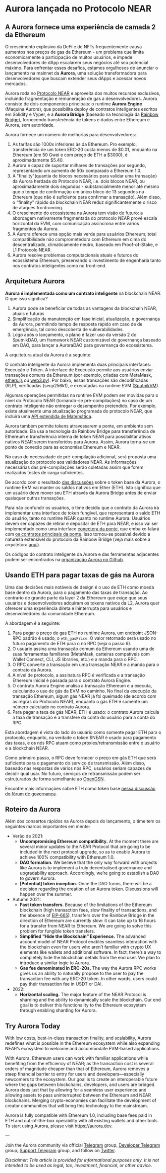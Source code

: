 # Aurora lançada no Protocolo NEAR

## A Aurora fornece uma experiência de camada 2 da Ethereum

O crescimento explosivo da DeFi e de NFTs frequentemente causa aumentos nos preços de gas da Ethereum - um problema que limita economicamente a participação de muitos usuários, e impede desenvolvedores de dApp escalarem seus negócios até seu potencial máximo. Para enfrentar esses desafios, estamos orgulhosos de anunciar o lançamento na mainnet da **Aurora**, uma solução transformadora para desenvolvedores que buscam extender seus dApps e acessar novos mercados.

Aurora roda no [Protocolo NEAR](https://near.org/) e aproveita dos muitos recursos exclusivos, incluindo fragmentação e remuneração de gas a desenvolvedores. Aurora consiste de dois componentes principais: o runtime **Aurora Engine** (Maquina Aurora), que possibilita deploy de contratos inteligentes escritos em Solidity e Vyper, e a **Aurora Bridge** (baseado na tecnologia da [Rainbow Bridge](https://near.org/bridge)), fornecendo transferência de tokens e dados entre Ethereum e Aurora, sem autoridade.

Aurora fornece um número de melhorias para desenvolvedores:

1. As tarifas são 1000x inferiores às da Ethereum. Pro exemplo, transferência de um token ERC-20 custa menos de $0.01, enquanto na Ethereum (em 50 Gwei e com preço de ETH a $3000), é aproximadamente $5.40.
2. Aurora é capaz de suportar milhares de transações por segundo, representando um aumento de 50x comparado a Ethereum 1.0.
3. A "finality"(quantia de blocos necessários para validar uma transação) da Aurora herdada do Protocolo NEAR, i.e. dois blocos NEAR, ou aproximadamente dois segundos - substancialmente menor até mesmo que o tempo de confirmação um único bloco de 13 segundos na Ethereum (que não é suficiente para confirmar a transação). Além disso, o "finality" rápido da blockchain NEAR reduz significantemente o risco de ataques frontrunning.
4. O crescimento do ecossistema na Aurora tem visão de futuro: a abordagem nativamente fragmentada do protocolo NEAR provê escala horizontal da EVM, com comunicação assíncrona entre vários fragmentos da Aurora.
5. A Aurora oferece uma opção mais verde para usuários Ethereum; total compatibilidade não comprometedora com Ethereum em cima do descentralizado, climaticamente neutro, baseado em Proof-of-Stake, e L1 Protocolo NEAR.
6. Aurora resolve problemas computacionais atuais e futuros do ecossistema Ethereum, preservando o investimento de engenharia tanto nos contratos inteligentes como no front-end.

## Arquitetura Aurora

**Aurora é implementada como um contrato inteligente** na blockchain NEAR. O que isso significa?

1. Aurora pode se beneficiar de todas as vantagens da blockchain NEAR, atuais e futuras
2. Simplificação da manutenção em fase inicial, atualização, e governança da Aurora, permitindo tempo de resposta rápido em caso de de emergência, tal como descoberta de vulnerabilidades.
3. Logo após o lançamento, o plano é fazer uso da versão 2 do SputnikDAO, um framework NEAR customizável de governança baseado em DAO, para lançar a AuroraDAO para governança do ecossistema.

A arquitetura atual da Aurora é a seguinte:

O contrato inteligente da Aurora implementa duas principais interfaces: Execução e Token. A interface de Execução permite aos usuários enviar transações comuns da Ethereum (por exemplo, criadas com MetaMask, [ethers.js](https://docs.ethers.io/v5/) ou [web3.py](https://web3py.readthedocs.io/en/stable/)). Por baixo, essas transações são decodificadas (RLP), verificadas (secp256k1), e executadas na runtime EVM ([SputnikVM](https://github.com/rust-blockchain/evm)).

Algumas operações permitidas na runtime EVM podem ser movidas para o nível do Protocolo NEAR (tornando-se pré-compilações) no caso de um contrato inteligente não entregar o desempenho pretendido. Por exemplo, existe atualmente uma atualização programada do protocolo NEAR, que incluirá uma [API estendida de Matemática](https://github.com/near/nearcore/pull/3954).

Aurora também permite tokens atravessarem a ponte, em ambiente sem autoridade. Ela usa a tecnologia da Rainbow Bridge para transferência de Ethereum e transferência interna de token NEAR para possibilitar ativos nativos NEAR serem transferidos para Aurora. Assim, Aurora torna-se um ponto de conexão para as economias Ethereum e NEAR.

No caso de necessidade de pré-compilação adicional, será proposta uma atualização do protocolo aos validadores NEAR. As informações necessárias das pré-compilações serão coletadas assim que forem realizados testes de carga suficientes.

De acordo com o resultado [das discussões](https://gov.near.org/t/evm-runtime-base-token/340/38) sobre o token base da Aurora, o runtime EVM vai manter os saldos nativos em Ether (ETH). Isto significa que um usuário deve mover seu ETH através da Aurora Bridge antes de enviar quaisquer outras transações.

Para não confundir os usuários, o time decidiu que o contrato da Aurora irá implementar uma interface de token fungível, que representará o saldo ETH do usuário, tanto no runtime NEAR quanto no runtime Aurora. Usuários devem ser capazes de retirar e depositar de ETH para NEAR, e isso vai ser implementado como uma interface [conectora da ponte](https://github.com/aurora-is-near/eth-connector), que embaixo falará com [os contratos principais da ponte](https://github.com/aurora-is-near/rainbow-bridge). Isso tornou-se possível devido a natureza extensível do protocolo da Rainbow Bridge (veja mais sobre a arquitetura [aqui](https://near.org/blog/eth-near-rainbow-bridge/)).

Os códigos do contrato inteligente da Aurora e das ferramentas adjacentes podem ser encontrados na [organização Aurora no Github](https://github.com/aurora-is-near).

## Usando ETH para pagar taxas de gás na Aurora

Uma das decisões mais notáveis de design é o uso de ETH como moeda base dentro da Aurora, para o pagamento das taxas de transação. Ao contrario de grande parte da layer 2 da Ethereum que exige que seus usuários e desenvolvedores adquiram os tokens nativos da L2, Aurora quer oferecer uma experiência direta e ininterrupta para usuários e desenvolvedores da comunidade Ethereum.

A abordagem é a seguinte:

1. Para pegar o preço de gas ETH no runtime Aurora, um endpoint JSON-RPC padrão é usado, o `eth_gasPrice`. O valor retornado será usado no futuro pagamento de ETH para o nó RPC (veja o passo 6).
2. O usuário assina uma transação comum da Ethereum usando uma de suas ferramentas familiares (MetaMask, carteiras compatíveis com Wallet Connect, CLI, JS libraries, etc.) e a manda para o RPC.
3. O RPC converte a transação em uma transação NEAR e a manda para o contrato da Aurora.
4. A nível de protocolo, a assinatura RPC é verificada e a transação Ethereum inicial é passada para o contrato Aurora Engine.
5. O contrato Aurora Engine analisa a transação Ethereum e a executa, calculando o uso de gás da EVM no caminho. No final da execução da transação Ethereum, algum gás NEAR já foi queimado (de acordo com as regras do Protocolo NEAR), enquanto o gás ETH é somente um número calculado no contrato Aurora.
6. Para pagar a taxa de gás NEAR, ETH é usado: o contrato Aurora calcula a taxa de transação e a transfere da conta do usuário para a conta do RPC.

Esta abordagem é vista do lado do usuário como somente pagar ETH para o protocolo, enquanto, na verdade o token $NEAR é usado para pagamento das taxas, e os nós RPC atuam como proxies/retransmissão entre o usuário e a blockchain NEAR.

Como primeiro passo, o RPC deve fornecer o preço em gás ETH que será suficiente para o pagamento do serviço de transmissão. Além disso, baseado nas respostas de vários nós RPC, usuários seriam capazes de decidir qual usar. No futuro, serviços de retransmissão podem ser estruturados de forma semelhante ao [OpenGSN](https://opengsn.org/).

Encontre mais informações sobre ETH como token base [nessa discussão do fórum de governança](https://gov.near.org/t/evm-runtime-base-token/340/38).

## Roteiro da Aurora

Além dos consertos rápidos na Aurora depois do lançamento, o time tem os seguintes marcos importantes em mente:

* Verão de 2021:
  * **Uncompromising Ethereum compatibility.** At the moment there are several minor updates to the NEAR Protocol that are going to be included in the next protocol upgrade, so as to enable Aurora to achieve 100% compatibility with Ethereum 1.0.
  * **DAO formation.** We believe that the only way forward with projects like Aurora is to implement a truly decentralised governance and upgradability approach. Accordingly, we’re going to establish a DAO to govern Aurora.
  * **[Potential] token inception.** Once the DAO forms, there will be a decision regarding the creation of an Aurora token. Discussions will happen over the summer.
* Autumn 2021:
  * **Fast token transfers.** Because of the limitations of the Ethereum blockchain (high transaction fees, slow finality of transactions, and the absence of [EIP-665](https://eips.ethereum.org/EIPS/eip-665)), transfers over the Rainbow Bridge in the direction of Ethereum are currently slow: it can take up to 16 hours for a transfer from NEAR to Ethereum. We are going to solve this problem for fungible token transfers.
  * **Simplified “Hide the Blockchain” Experience.** The advanced account model of NEAR Protocol enables seamless interaction with the blockchain even for users who aren’t familiar with crypto UX elements like  wallets and additional software. In fact, there’s a way to completely hide the blockchain details from the end user. We plan to introduce a similar logic to Aurora.
  * **Gas fee denominated in ERC-20s.** The way the Aurora RPC works gives us an ability to naturally propose to the user to pay the transaction fee with any ERC-20 token. In other words, users could pay their transaction fee in USDT or DAI.
* 2022:
  * **Horizontal scaling.** The major feature of the NEAR Protocol is sharding and the ability to dynamically scale the blockchain. Our end goal is to deliver this functionality to the Ethereum ecosystem through enabling sharding for Aurora.

## Try Aurora Today

With low costs, best-in-class transaction finality, and scalability, Aurora redefines what is possible in the Ethereum ecosystem while also expanding NEAR’s ecosystem to welcome and accommodate EVM-based applications.

With Aurora, Ethereum users can work with familiar applications while benefiting from the efficiency of NEAR; as the transaction cost is several orders of magnitude cheaper than that of Ethereum, Aurora removes a steep financial barrier to entry for users and developers––especially newcomers to the ecosystem. Our goal is to create an interoperable future where the gaps between blockchains, developers, and users are bridged. Aurora does just that by allowing for a seamless user experience and allowing assets to pass uninterrupted between the Ethereum and NEAR blockchains. Merging crypto-economies can facilitate the development of creator communities that will bring this technology to the mainstream.

Aurora is fully compatible with Ethereum 1.0, including base fees paid in ETH and out-of-the-box operability with all existing wallets and other tools. To start using Aurora, please visit https://aurora.dev.

—

Join the Aurora community via official [Telegram](https://t.me/auroraisnear) group, [Developer Telegram](https://t.me/auroraisnearsupport) group, [Support Telegram](https://t.me/auroraisnearsupport) group, and follow on [Twitter](https://twitter.com/auroraisnear).

*Disclaimer: This article is provided for informational purposes only. It is not intended to be used as legal, tax, investment, financial, or other advice.*
